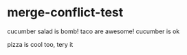 # merge-conflict-test

cucumber salad is bomb!
taco are awesome! cucumber is ok

pizza is cool too, tery it
